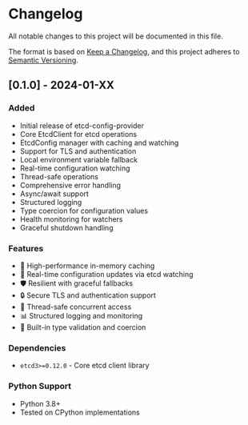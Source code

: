 # Changelog

All notable changes to this project will be documented in this file.

The format is based on [Keep a Changelog](https://keepachangelog.com/en/1.0.0/),
and this project adheres to [Semantic Versioning](https://semver.org/spec/v2.0.0.html).

## [0.1.0] - 2024-01-XX

### Added

- Initial release of etcd-config-provider
- Core EtcdClient for etcd operations
- EtcdConfig manager with caching and watching
- Support for TLS and authentication
- Local environment variable fallback
- Real-time configuration watching
- Thread-safe operations
- Comprehensive error handling
- Async/await support
- Structured logging
- Type coercion for configuration values
- Health monitoring for watchers
- Graceful shutdown handling

### Features

- 🚀 High-performance in-memory caching
- 🔄 Real-time configuration updates via etcd watching
- 🛡️ Resilient with graceful fallbacks
- 🔒 Secure TLS and authentication support
- 🧵 Thread-safe concurrent access
- 📊 Structured logging and monitoring
- 🎯 Built-in type validation and coercion

### Dependencies

- `etcd3>=0.12.0` - Core etcd client library

### Python Support

- Python 3.8+
- Tested on CPython implementations
